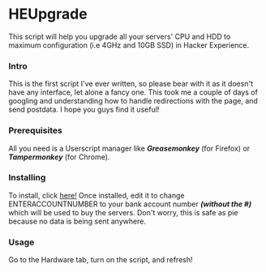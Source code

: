 # HEUpgrade
This script will help you upgrade all your servers' CPU and HDD to maximum configuration (i.e 4GHz and 10GB SSD) in Hacker Experience.

### Intro
This is the first script I've ever written, so please bear with it as it doesn't have any interface, let alone a fancy one.
This took me a couple of days of googling and understanding how to handle redirections with the page, and send postdata.
I hope you guys find it useful!

### Prerequisites
All you need is a Userscript manager like ***Greasemonkey*** (for Firefox) or ___Tampermonkey___ (for Chrome).

### Installing
To install, click [here!](https://github.com/Epsilon-Alpha/heupgrade/raw/master/HEUpgrade.user.js)
Once installed, edit it to change ENTERACCOUNTNUMBER to your bank account number ***(without the #)*** which will be used to buy the servers. Don't worry, this is safe as pie because no data is being sent anywhere.

### Usage
Go to the Hardware tab, turn on the script, and refresh!
